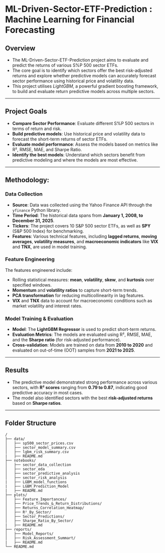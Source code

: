 # ML-Driven-Sector-ETF-Prediction : Machine Learning for Financial Forecasting

## Overview 

- The ML-Driven-Sector-ETF-Prediction project aims to evaluate and predict the returns of various S%P 500 sector ETFs.
- The core goal is to identify which sectors offer the best risk-adjusted returns and explore whether predictive models can accurately forecast sector performance using historical price and volatility data.
- This project utilises *LightGBM*, a powerful gradient boosting framework, to build and evaluate return predictive models across multiple sectors.

---

## Project Goals

- **Compare Sector Performance**: Evaluate different S%P 500 sectors in terms of return and risk.
- **Build predictive models**: Use historical price and volatility data to forecast the short-term returns of sector ETFs.
- **Evaluate model performance**: Assess the models based on metrics like R², RMSE, MAE, and Sharpe Ratio.
- **Identify the best models**: Understand which sectors benefit from predictive modeling and where the models are most effective.

---

## Methodology:

### Data Collection
- **Source**: Data was collected using the Yahoo Finance API through the `yfinance` Python library.
- **Time Period**: The historical data spans from **January 1, 2008, to December 31, 2025**.
- **Tickers**: The project covers 10 S&P 500 sector ETFs, as well as **SPY** (S&P 500 Index) for benchmarking.
- **Features**: Various technical features, including **lagged returns**, **moving averages**, **volatility measures**, and **macroeconomic indicators** like **VIX** and **TNX**, are used in model training.

### Feature Engineering
The features engineered include:
- Rolling statistical measures: **mean**, **volatility**, **skew**, and **kurtosis** over specified windows.
- **Momentum** and **volatility ratios** to capture short-term trends.
- **PCA transformation** for reducing multicollinearity in lag features.
- **VIX** and **TNX** data to account for macroeconomic conditions such as market volatility and interest rates.

### Model Training & Evaluation
- **Model**: The **LightGBM Regressor** is used to predict short-term returns.
- **Evaluation Metrics**: The models are evaluated using R², RMSE, MAE, and the **Sharpe ratio** (for risk-adjusted performance).
- **Cross-validation**: Models are trained on data from **2010 to 2020** and evaluated on out-of-time (OOT) samples from **2021 to 2025**.

---

## Results

- The predictive model demonstrated strong performance across various sectors, with **R² scores** ranging from **0.79 to 0.87**, indicating good predictive accuracy in most cases.
- The model also identified sectors with the best **risk-adjusted returns** based on **Sharpe ratios**.

---

## Folder Structure

```plaintext
/
├── data/
│   ├── sp500_sector_prices.csv             
│   ├── sector_model_summary.csv            
│   ├── lgbm_risk_summary.csv
|   ├── README.md                       
├── notebooks/
│   ├── sector_data_collection      
│   ├── sector_eda                  
│   ├── sector_predictive_analysis
│   ├── sector_risk_analysis
|   ├── LGBM_model_functions
|   ├── LGBM_Prediction_Model
|   ├── README.md     
├── plots/
│   ├── Feature_Importances/               
│   ├── Price_Trends_&_Return_Distributions/ 
│   ├── Returns_Correlation_Heatmap/       
│   ├── R²_By_Sector/                     
│   ├── Sector_Predictions/               
│   ├── Sharpe_Ratio_By_Sector/
|   ├── README.md           
├── reports/
│   ├── Model_Reports/                    
│   ├── Risk_Assessment_Summart/
|   ├── README.md            
└── README.md                             
